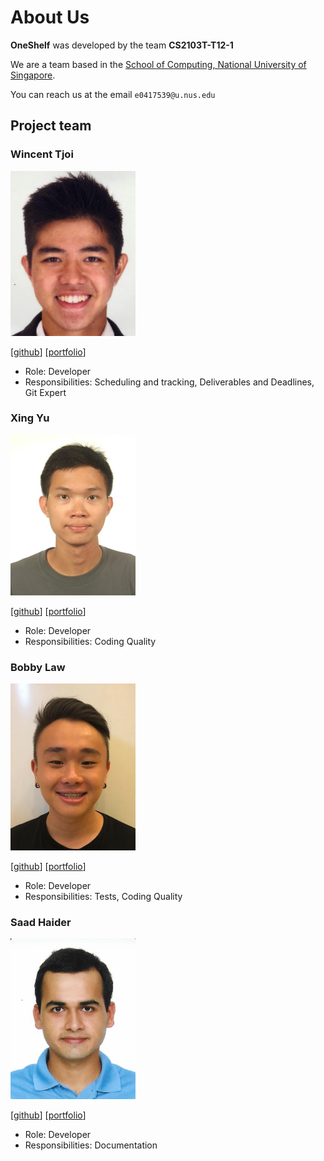 # About Us
**OneShelf** was developed by the team **CS2103T-T12-1**

We are a team based in the [School of Computing, National University of Singapore](http://www.comp.nus.edu.sg).

You can reach us at the email `e0417539@u.nus.edu`

## Project team

### Wincent Tjoi

<img src="images/wincenttjoi.png" width="200px">

[[github](https://github.com/wincenttjoi)]
[[portfolio](team/wincenttjoi.md)]

* Role: Developer
* Responsibilities: Scheduling and tracking, Deliverables and Deadlines, Git Expert

### Xing Yu

<img src="images/xnoobftw.png" width="200px">

[[github](https://github.com/xnoobftw)]
[[portfolio](team/xnoobftw.md)]

* Role: Developer
* Responsibilities: Coding Quality

### Bobby Law

<img src="images/zeranium97.png" width="200px">

[[github](https://github.com/zeranium97)]
[[portfolio](team/zeranium97.md)]

* Role: Developer
* Responsibilities: Tests, Coding Quality

### Saad Haider

<img src="images/halcon-blanco.png" width="200px">

[[github](https://github.com/halcon-blanco)]
[[portfolio](team/halcon-blanco.md)]

* Role: Developer
* Responsibilities: Documentation
